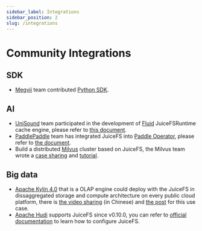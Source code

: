 ```yaml
---
sidebar_label: Integrations
sidebar_position: 2
slug: /integrations
---
```


# Community Integrations

## SDK

- [Megvii](https://en.megvii.com) team contributed [Python SDK](https://github.com/megvii-research/juicefs-python).

## AI

- [UniSound](https://www.unisound.com) team participated in the development of [Fluid](https://github.com/fluid-cloudnative/fluid) JuiceFSRuntime cache engine, please refer to [this document](https://github.com/fluid-cloudnative/fluid/blob/master/docs/en/samples/juicefs_runtime.md).
- [PaddlePaddle](https://github.com/paddlepaddle/paddle) team has integrated JuiceFS into [Paddle Operator](https://github.com/PaddleFlow/paddle-operator), please refer to [the document](https://github.com/PaddleFlow/paddle-operator/blob/sampleset/docs/en/ext-overview.md).
- Build a distributed [Milvus](https://milvus.io) cluster based on JuiceFS, the Milvus team wrote a [case sharing](https://zilliz.com/blog/building-a-milvus-cluster-based-on-juicefs) and [tutorial](https://tutorials.milvus.io/en-juicefs/index.html?index=..%2F..index#0).

## Big data

- [Apache Kylin 4.0](http://kylin.apache.org) that is a OLAP engine could deploy with the JuiceFS in dissaggregated storage and compute architecture on every public cloud platform, there is [the video sharing](https://www.bilibili.com/video/BV1c54y1W72S) (in Chinese) and [the post](https://juicefs.com/blog/en/posts/optimize-kylin-on-juicefs/) for this use case.
- [Apache Hudi](https://hudi.apache.org) supports JuiceFS since v0.10.0, you can refer to [official documentation](https://hudi.apache.org/docs/jfs_hoodie) to learn how to configure JuiceFS.
